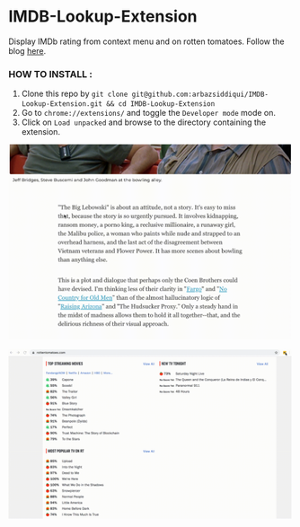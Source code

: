 # IMDB-Lookup-Extension

Display IMDb rating from context menu and on rotten tomatoes. Follow the blog [here](https://www.arbazsiddiqui.me/building-your-first-chrome-extension-imdb-lookup/).

### HOW TO INSTALL : 

1. Clone this repo by `git clone git@github.com:arbazsiddiqui/IMDB-Lookup-Extension.git && cd IMDB-Lookup-Extension`
2. Go to `chrome://extensions/` and toggle the `Developer mode` mode on.
3. Click on `Load unpacked` and browse to the directory containing the extension.

![Lookup](screenshots/lookup.gif)

![Lookup](screenshots/rotten.gif)
